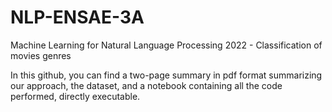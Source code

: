 # NLP-ENSAE-3A
Machine Learning for Natural Language Processing 2022 - Classification of movies genres

In this github, you can find a two-page summary in pdf format summarizing our approach, the dataset, and a notebook containing all the code performed, directly executable. 

